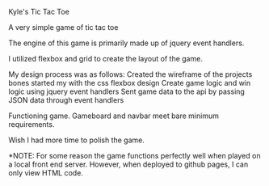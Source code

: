 Kyle's Tic Tac Toe

A very simple game of tic tac toe

The engine of this game is primarily made up of jquery event handlers.

I utilized flexbox and grid to create the layout of the game.


My design process was as follows:
Created the wireframe of the projects bones
started my with the css flexbox design
Create game logic and win logic using jquery event handlers
Sent game data to the api by passing JSON data through event handlers

Functioning game. Gameboard and navbar meet bare minimum requirements.

Wish I had more time to polish the game.

*NOTE: For some reason the game functions perfectly well when played on a local front end server. However, when deployed to github pages, I can only view HTML code.
